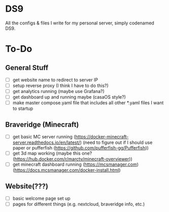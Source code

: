 # DS9
All the configs &amp; files I write for my personal server, simply codenamed DS9.

# To-Do

## General Stuff
- [ ] get website name to redirect to server IP
- [ ] setup reverse proxy (I think I have to do this?)
- [ ] get analytics running (maybe use Grafana?)
- [ ] get dashboard up and running maybe (casaOS style?)
- [ ] make master compose.yaml file that includes all other *.yaml files I want to startup

## Braveridge (Minecraft)
- [ ] get basic MC server running (https://docker-minecraft-server.readthedocs.io/en/latest/) (need to figure out if I should use paper or pufferfish (https://github.com/pufferfish-gg/Pufferfish))
- [ ] get 3d map working (maybe this one? (https://hub.docker.com/r/marctv/minecraft-overviewer))
- [ ] get minecraft dashboard running (https://mcsmanager.com) (https://docs.mcsmanager.com/docker-install.html)

## Website(???)
- [ ] basic welcome page set up
- [ ] pages for different things (e.g. nextcloud, braveridge info, etc.)
